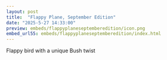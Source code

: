 ```yaml
---
layout: post
title:  "Flappy Plane, September Edition"
date: "2025-5-27 14:33:00"
preview: embeds/flappyplaneseptemberedition/icon.png
embed_url55: embeds/flappyplaneseptemberedition/index.html
---
```

Flappy bird with a unique Bush twist
